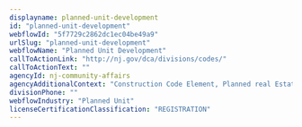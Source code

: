 ```yaml
---
displayname: planned-unit-development
id: "planned-unit-development"
webflowId: "5f7729c2862dc1ec04be49a9"
urlSlug: "planned-unit-development"
webflowName: "Planned Unit Development"
callToActionLink: "http://nj.gov/dca/divisions/codes/"
callToActionText: ""
agencyId: nj-community-affairs
agencyAdditionalContext: "Construction Code Element, Planned real Estate Development (PRED)"
divisionPhone: ""
webflowIndustry: "Planned Unit"
licenseCertificationClassification: "REGISTRATION"
---
```

